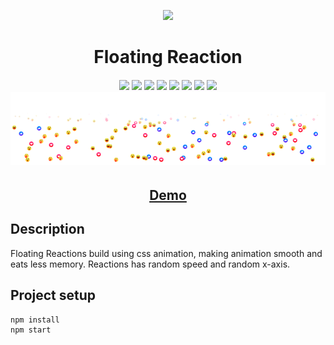 
<p align="center">
	<img src="https://media.giphy.com/media/ziwV8P1LvBLSxa6v9x/giphy.gif"><br>
</p>

<h1 align="center">Floating Reaction</h1>
<h6 align="center">

  <img src="https://img.shields.io/badge/Made%20by-Aman-brightgreen" >
  <img src="https://img.shields.io/badge/React-16.13-green.svg">
  <img src="https://badges.frapsoft.com/os/v1/open-source.svg?v=103" >
  <img src="https://img.shields.io/github/stars/amanjain7838/reactReactions.svg">
  <img src="https://img.shields.io/github/languages/top/amanjain7838/reactReactions.svg">
  <img src="https://img.shields.io/github/issues/amanjain7838/reactReactions.svg">
  <img src="https://img.shields.io/badge/PRs-welcome-brightgreen.svg?style=flat">
	<img src="http://hits.dwyl.com/amanjain7838/reactReactions.svg">
	<img src="https://github.com/amanjain7838/reactReactions/blob/master/public/images/reactReactions.png"/><br>

</h6>
<h2 align="center"><a href="https://floatingreactions.herokuapp.com/" targer="_blank">Demo</a></h2>


## Description

Floating Reactions build using css animation, making animation smooth and eats less memory. Reactions has random speed and random x-axis.

## Project setup
```
npm install
npm start
```

